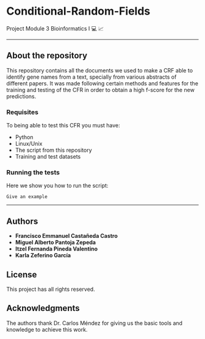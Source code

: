 # <b>Conditional-Random-Fields</b>
Project Module 3 Bioinformatics I :computer: :chart_with_upwards_trend:

***
## About the repository
This repository contains all the documents we used to make a CRF able to identify gene names from a text, specially from various abstracts of different papers. It was made following certain methods and features for the training and testing of the CFR in order to obtain a high f-score for the new predictions.  

### Requisites
To being able to test this CFR you must have:

* Python
* Linux/Unix
* The script from this repository
* Training and test datasets

### Running the tests

Here we show you how to run the script:

```
Give an example
```

*** 

## Authors

* **Francisco Emmanuel Castañeda Castro**
* **Miguel Alberto Pantoja Zepeda**
* **Itzel Fernanda Pineda Valentino**
* **Karla Zeferino García**

## License
This project has all rights reserved.

## Acknowledgments
The authors thank Dr. Carlos Méndez for giving us the basic tools and knowledge to achieve this work.
